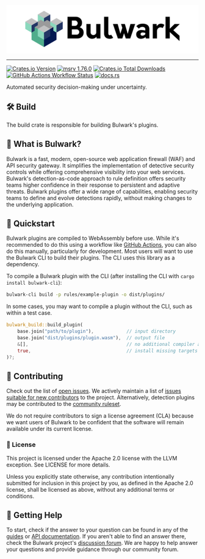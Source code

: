 [![Bulwark Logo](/docs/assets/bulwark-hero.png)](https://bulwark.security/)

---

[![Crates.io Version](https://img.shields.io/crates/v/bulwark-build)][build-crate]
[![msrv 1.76.0](https://img.shields.io/badge/msrv-1.76.0-dea584.svg?logo=rust)][rust-ver]
[![Crates.io Total Downloads](https://img.shields.io/crates/d/bulwark-build)][build-crate]
[![GitHub Actions Workflow Status](https://img.shields.io/github/actions/workflow/status/bulwark-security/bulwark/rust.yml)][gha]
[![docs.rs](https://img.shields.io/docsrs/bulwark-build)][rustdoc]

[build-crate]: https://crates.io/crates/bulwark-build
[rust-ver]: https://github.com/rust-lang/rust/releases/tag/1.76.0
[gha]: https://github.com/bulwark-security/bulwark/actions/workflows/rust.yml
[rustdoc]: https://docs.rs/bulwark-build

Automated security decision-making under uncertainty.

## 🛠️ Build

The build crate is responsible for building Bulwark's plugins.

## 🏰 What is Bulwark?

Bulwark is a fast, modern, open-source web application firewall (WAF) and API security gateway. It simplifies the
implementation of detective security controls while offering comprehensive visibility into your web services. Bulwark's
detection-as-code approach to rule definition offers security teams higher confidence in their response to persistent
and adaptive threats. Bulwark plugins offer a wide range of capabilities, enabling security teams to define and evolve
detections rapidly, without making changes to the underlying application.

## 🚀 Quickstart

Bulwark plugins are compiled to WebAssembly before use. While it's recommended to do this using a workflow like
[GitHub Actions](https://docs.github.com/en/actions), you can also do this manually, particularly for development.
Most users will want to use the Bulwark CLI to build their plugins. The CLI uses this library as a dependency.

To compile a Bulwark plugin with the CLI (after installing the CLI with `cargo install bulwark-cli`):

```bash
bulwark-cli build -p rules/example-plugin -o dist/plugins/
```

In some cases, you may want to compile a plugin without the CLI, such as within a test case.

```rust
bulwark_build::build_plugin(
    base.join("path/to/plugin"),            // input directory
    base.join("dist/plugins/plugin.wasm"),  // output file
    &[],                                    // no additional compiler args
    true,                                   // install missing targets if needed
)?;
```

## 💪 Contributing

Check out the list of [open issues](https://github.com/bulwark-security/bulwark/issues). We actively maintain a
list of [issues suitable for new contributors][good-first-issue] to the project. Alternatively, detection plugins
may be contributed to the [community ruleset](https://github.com/bulwark-security/bulwark-community-ruleset).

We do not require contributors to sign a license agreement (CLA) because we want users of Bulwark to be confident
that the software will remain available under its current license.

[good-first-issue]: https://github.com/bulwark-security/bulwark/issues?q=is%3Aissue+is%3Aopen+label%3A%22good+first+issue%22

### 🤝 License

This project is licensed under the Apache 2.0 license with the LLVM exception. See LICENSE for more details.

Unless you explicitly state otherwise, any contribution intentionally submitted for inclusion in this project
by you, as defined in the Apache 2.0 license, shall be licensed as above, without any additional terms or conditions.

## 🛟 Getting Help

To start, check if the answer to your question can be found in any of the
[guides](https://bulwark.security/docs/guides/getting-started/) or
[API documentation](https://docs.rs/bulwark-sdk/latest/bulwark_sdk/).
If you aren't able to find an answer there, check the Bulwark project's
[discussion forum](https://github.com/bulwark-security/bulwark/discussions).
We are happy to help answer your questions and provide guidance through our
community forum.
